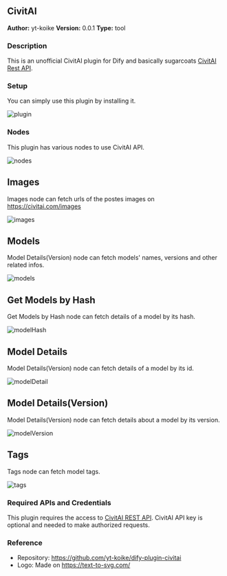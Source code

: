## CivitAI

**Author:** yt-koike
**Version:** 0.0.1
**Type:** tool

### Description

This is an unofficial CivitAI plugin for Dify and basically sugarcoats [CivitAI Rest API](https://developer.civitai.com/docs/api/public-rest).

### Setup

You can simply use this plugin by installing it.

![plugin](_assets/plugin.png)

### Nodes

This plugin has various nodes to use CivitAI API.


![nodes](_assets/nodes.png)

## Images

Images node can fetch urls of the postes images on https://civitai.com/images

![images](_assets/images.png)

## Models

Model Details(Version) node can fetch models' names, versions and other related infos.

![models](_assets/models.png)

## Get Models by Hash
Get Models by Hash node can fetch details of a model by its hash.

![modelHash](_assets/modelHash.png)

## Model Details
Model Details(Version) node can fetch details of a model by its id.

![modelDetail](_assets/modelDetails.png)

## Model Details(Version)

Model Details(Version) node can fetch details about a model by its version.

![modelVersion](_assets/modelVersion.png)

## Tags

Tags node can fetch model tags.

![tags](_assets/tags.png)

### Required APIs and Credentials

This plugin requires the access to [CivitAI REST API](https://developer.civitai.com/docs/category/api).
CivitAI API key is optional and needed to make authorized requests.

### Reference

* Repository: https://github.com/yt-koike/dify-plugin-civitai
* Logo: Made on https://text-to-svg.com/